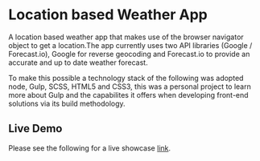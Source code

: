# Location based Weather App

A location based weather app that makes use of the browser navigator object to get a location.The app currently uses two API libraries (Google / Forecast.io), Google for reverse geocoding and Forecast.io to provide an accurate and up to date weather forecast.

To make this possible a technology stack of the following was adopted node, Gulp, SCSS, HTML5 and CSS3, this was a personal project to learn more about Gulp and the capabilites it offers when developing front-end solutions via its build methodology. 

## Live Demo
Please see the following for a live showcase [link](https://iamchrismarks.com/weather).